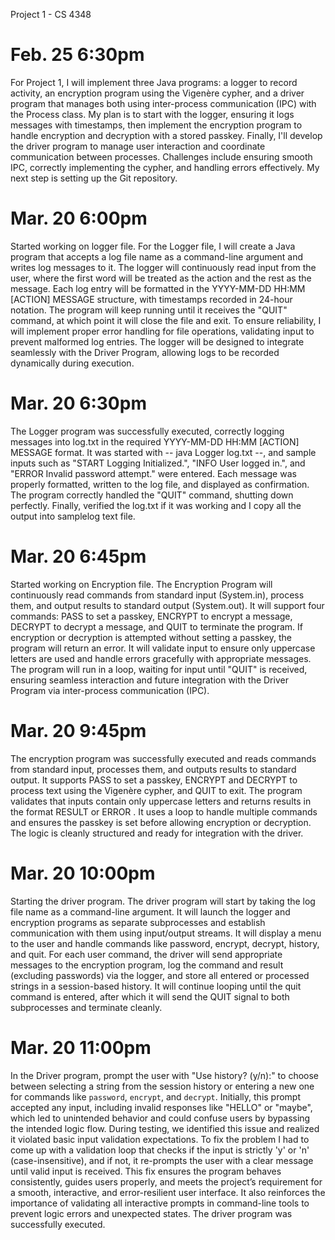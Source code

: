 Project 1 - CS 4348

# Feb. 25 6:30pm

For Project 1, I will implement three Java programs: a logger to record activity, an encryption program using the Vigenère cypher, 
and a driver program that manages both using inter-process communication (IPC) with the Process class. My plan is to start 
with the logger, ensuring it logs messages with timestamps, then implement the encryption program to handle encryption and decryption 
with a stored passkey. Finally, I'll develop the driver program to manage user interaction and coordinate communication between processes. 
Challenges include ensuring smooth IPC, correctly implementing the cypher, and handling errors effectively. My next step is setting 
up the Git repository.

# Mar. 20 6:00pm

Started working on logger file. For the Logger file, I will create a Java program that accepts a log file name as a command-line 
argument and writes log messages to it. The logger will continuously read input from the user, where the first word will be treated 
as the action and the rest as the message. Each log entry will be formatted in the YYYY-MM-DD HH:MM [ACTION] MESSAGE structure, 
with timestamps recorded in 24-hour notation. The program will keep running until it receives the "QUIT" command, at which point 
it will close the file and exit. To ensure reliability, I will implement proper error handling for file operations, validating 
input to prevent malformed log entries. The logger will be designed to integrate seamlessly with the Driver Program, allowing logs 
to be recorded dynamically during execution.

# Mar. 20 6:30pm

The Logger program was successfully executed, correctly logging messages into log.txt in the required YYYY-MM-DD HH:MM [ACTION] MESSAGE format. 
It was started with -- java Logger log.txt --, and sample inputs such as "START Logging Initialized.", "INFO User logged in.", 
and "ERROR Invalid password attempt." were entered. Each message was properly formatted, written to the log file, 
and displayed as confirmation. The program correctly handled the "QUIT" command, shutting down perfectly. Finally, verified the log.txt if it 
was working and I copy all the output into samplelog text file.

# Mar. 20 6:45pm

Started working on Encryption file. The Encryption Program will continuously read commands from standard input (System.in), process them, and output results to standard output (System.out). It will support four commands: PASS <key> to set a passkey, ENCRYPT <text> to encrypt a message, DECRYPT <text> to decrypt a message, and QUIT to terminate the program. If encryption or decryption is attempted without setting a passkey, the program will return an error. It will validate input to ensure only uppercase letters are used and handle errors gracefully with appropriate messages. The program will run in a loop, waiting for input until "QUIT" is received, ensuring seamless interaction and future integration with the Driver Program via inter-process communication (IPC).

# Mar. 20 9:45pm

The encryption program was successfully executed and reads commands from standard input, processes them, and outputs results to standard output. 
It supports PASS to set a passkey, ENCRYPT and DECRYPT to process text using the Vigenère cypher, and QUIT to exit. 
The program validates that inputs contain only uppercase letters and returns results in the format RESULT <text> or ERROR <message>. 
It uses a loop to handle multiple commands and ensures the passkey is set before allowing encryption or decryption. 
The logic is cleanly structured and ready for integration with the driver.

# Mar. 20 10:00pm

Starting the driver program. The driver program will start by taking the log file name as a command-line argument. 
It will launch the logger and encryption programs as separate subprocesses and establish communication with them using input/output streams. 
It will display a menu to the user and handle commands like password, encrypt, decrypt, history, and quit. For each user command, the driver will send appropriate messages to the encryption program, log the command and result (excluding passwords) via the logger, and store all entered or processed strings in a session-based history. 
It will continue looping until the quit command is entered, after which it will send the QUIT signal to both subprocesses and terminate cleanly.

# Mar. 20 11:00pm

In the Driver program, prompt the user with "Use history? (y/n):" to choose between selecting a string from the session history or 
entering a new one for commands like `password`, `encrypt`, and `decrypt`. Initially, this prompt accepted any input, including invalid 
responses like "HELLO" or "maybe", which led to unintended behavior and could confuse users by bypassing the intended logic flow. During testing, 
we identified this issue and realized it violated basic input validation expectations. To fix the problem I had to come up with a validation loop that checks 
if the input is strictly 'y' or 'n' (case-insensitive), and if not, it re-prompts the user with a clear message until valid input is received. 
This fix ensures the program behaves consistently, guides users properly, and meets the project’s requirement for a smooth, interactive, and error-resilient user interface. It also reinforces the importance of validating all interactive prompts in command-line tools to prevent logic errors and unexpected states.
The driver program was successfully executed.